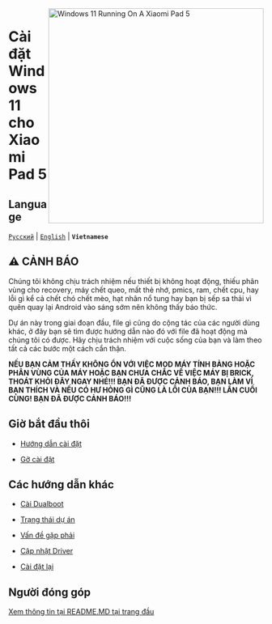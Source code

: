 <img align="right" src="https://raw.githubusercontent.com/erdilS/Port-Windows-11-Xiaomi-Pad-5/main/nabu.png" width="425" alt="Windows 11 Running On A Xiaomi Pad 5">


# Cài đặt Windows 11 cho Xiaomi Pad 5
## Language 
[```Русский```](/README-RU.md) | [```English```](/README.md) | **```Vietnamese```**
## ⚠️ CẢNH BÁO

Chúng tôi không chịu trách nhiệm nếu thiết bị không hoạt động, thiếu phân vùng cho recovery, máy chết queo, mất thẻ nhớ, pmics, ram, chết cpu, hay lỗi gì kể cả chết chó chết mèo, hạt nhân nổ tung hay bạn bị sếp sa thải vì quên quay lại Android vào sáng sớm nên không thấy báo thức.

Dự án này trong giai đoạn đầu, file gì cũng do cộng tác của các người dùng khác, ở đây bạn sẽ tìm được hướng dẫn nào đó với file đã hoạt động mà chúng tôi có được. Hãy chịu trách nhiệm với cuộc sống của bạn và làm theo tất cả các bước một cách cẩn thận.

**NẾU BẠN CẢM THẤY KHÔNG ỔN VỚI VIỆC MOD MÁY TÍNH BẢNG HOẶC PHÂN VÙNG CỦA MÁY HOẶC BẠN CHƯA CHẮC VỀ VIỆC MÁY BỊ BRICK, THOÁT KHỎI ĐÂY NGAY NHÉ!!! BẠN ĐÃ ĐƯỢC CẢNH BÁO, BẠN LÀM VÌ BẠN THÍCH VÀ NẾU CÓ HƯ HỎNG GÌ CŨNG LÀ LỖI CỦA BẠN!!! LẦN CUỐI CÙNG! BẠN ĐÃ ĐƯỢC CẢNH BÁO!!!**


## Giờ bắt đầu thôi

- [Hướng dẫn cài đặt](1-partition-vi.md)

- [Gỡ cài đặt](restore-stock-vi.md)


## Các hướng dẫn khác

- [Cài Dualboot](dualboot-vi.md)

- [Trạng thái dự án](status.md)

- [Vấn đề gặp phải](troubleshooting-vi.md)

- [Cập nhật Driver](update-vi.md)

- [Cài đặt lại](reinstall-vi.md)

## Người đóng góp

[Xem thông tin tại README.MD tại trang đầu](/README.md)
